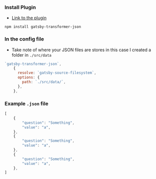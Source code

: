 

### Install Plugin 
- [Link to the plugin](https://www.gatsbyjs.com/plugins/gatsby-transformer-json/?=json)
    
```
npm install gatsby-transformer-json
```
    
### In the config file
- Take note of where your JSON files are stores in this case I created a folder in `./src/data`
    
```jsx
`gatsby-transformer-json`,
	{
	  resolve: `gatsby-source-filesystem`,
	  options: {
		path: `./src/data/`,
	  },
	},
```
    
### Example `.json` file
    
```jsx
[
	{
		"question": "Something",
		"value": "a",
	}, 
	{
		"question": "Something",
		"value": "a",
	}, 
	{
		"question": "Something",
		"value": "a",
	}, 
]
```
    
